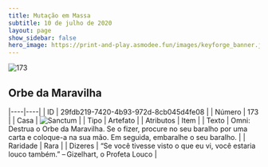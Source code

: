 ```yaml
---
title: Mutação em Massa
subtitle: 10 de julho de 2020
layout: page
show_sidebar: false
hero_image: https://print-and-play.asmodee.fun/images/keyforge_banner.jpg
---
```


![173](https://cdn.keyforgegame.com/media/card_front/pt/479_173_M2VG2JF6G6QP_pt.png)

## Orbe da Maravilha

|----|----|
| ID | 29fdb219-7420-4b93-972d-8cb045d4fe08 |
| Número | 173 |
| Casa | ![Sanctum](https://archonarcana.com/images/thumb/c/c7/Sanctum.png/22px-Sanctum.png "Santuário") |
| Tipo | Artefato |
| Atributos | Item |
| Texto | Omni: Destrua o Orbe da Maravilha.   Se o fizer, procure no seu baralho por uma carta e coloque-a na sua mão. Em seguida, embaralhe o seu baralho. |
| Raridade | Rara |
| Dizeres | “Se você tivesse visto o que eu vi, você estaria louco também.” – Gizelhart, o Profeta Louco |
